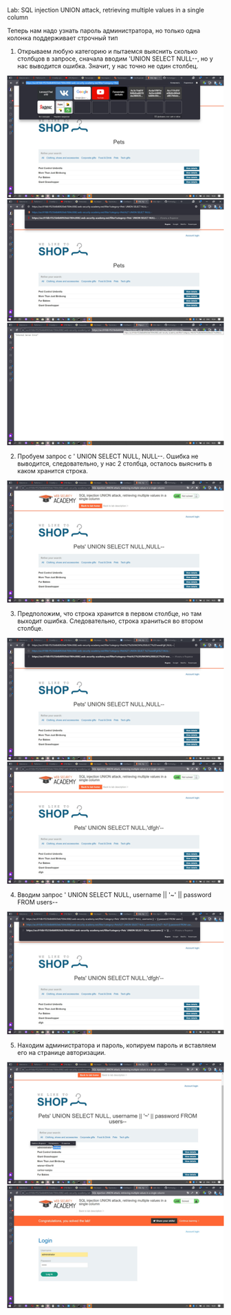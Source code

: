 Lab: SQL injection UNION attack, retrieving multiple values in a single column

Теперь нам надо узнать пароль администратора, но только одна колонка поддерживает строчный тип

1) Открываем любую категорию и пытаемся выяснить сколько столбцов в запросе, сначала вводим 'UNION SELECT NULL--, но у нас выводится ошибка. Значит, у нас точно не один столбец.

![](0.jpg)
![](1.jpg)
![](2.jpg)

2) Пробуем запрос с ' UNION SELECT NULL, NULL--. Ошибка не выводится, следовательно, у нас 2 столбца, осталось выяснить в каком хранится строка.

![](3.jpg)

3) Предположим, что строка хранится в первом столбце, но там выходит ошибка. Следовательно, строка храниться во втором столбце.

![](4.jpg)
![](5.jpg)

4) Вводим запрос ' UNION SELECT NULL, username || '~' || password FROM users--

![](6.jpg)

5) Находим администратора и пароль, копируем пароль и вставляем его на странице авторизации.

![](7.jpg)
![](8.jpg)
